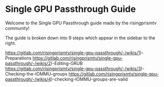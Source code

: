 # Single GPU Passthrough Guide

Welcome to the Single GPU Passthrough guide made by the risingprismtv community!

The guide is broken down into 9 steps which appear in the sidebar to the right.

https://gitlab.com/risingprismtv/single-gpu-passthrough/-/wikis/1)-Preparations
https://gitlab.com/risingprismtv/single-gpu-passthrough/-/wikis/2)-Editing-GRUB
https://gitlab.com/risingprismtv/single-gpu-passthrough/-/wikis/3)-Checking-the-IOMMU-groups
https://gitlab.com/risingprismtv/single-gpu-passthrough/-/wikis/4)-checking-IOMMU-groups-are-valid
